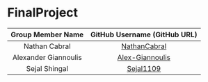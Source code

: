 # FinalProject

| Group Member Name | GitHub Username (GitHub URL)|
| :------------------------:|:--------------------------------------:|
| Nathan Cabral | [NathanCabral](https://github.com/NathanCabral) |
| Alexander Giannoulis | [Alex-Giannoulis](https://github.com/Alex-Giannoulis) |
| Sejal Shingal | [Sejal1109](https://github.com/Sejal1109) |
